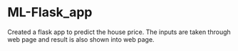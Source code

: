 # ML-Flask_app
Created a flask app to predict the house price. The inputs are taken through web page and result is also shown into web page.
